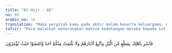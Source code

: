 ```yaml
---
title: "Al-Hijr - 65"
no: 65
arabic_no: ٦٥
translation: "Maka pergilah kamu pada akhir malam beserta keluargamu, dan ikutilah mereka dari belakang. Jangan ada di antara kamu yang menoleh ke belakang dan teruskanlah perjalanan ke tempat yang diperintahkan kepadamu.”  "
tafsir: "Para malaikat menerangkan maksud kedatangan mereka kepada Lut a.s. Mereka datang untuk menyampaikan kabar buruk yaitu azab yang akan ditimpakan kepada kaumnya yang telah mengingkari dan men-dustakannya.\n\nDalam ayat ini disebutkan jawaban para malaikat, \"Sesungguhnya kami datang kepadamu dengan membawa azab yang selalu mereka dustakan.\" Bahkan dengan perkataan, \"Kami datang untuk mengazab mereka.\" Maksud jawaban para malaikat dengan perkataan yang demikian itu ialah untuk menyatakan kebenaran ancaman yang biasa disampaikan Lut kepada kaumnya selama ini. Nabi Lut a.s. selalu memperingatkan kaumnya agar mengikuti dan memeluk agama yang telah disampaikannya serta mengakui kerasulannya. Jika mereka tetap ingkar, mereka akan ditimpa azab Allah. Seruan dan pernyataan Lut ini mereka sambut dengan ejekan. Mereka tidak mempercayai keesaan dan kekuasaan Allah yang dapat mengazab orang-orang yang ingkar. Bahkan mereka menantang Lut agar segera menurunkan azab yang dijanjikan itu.\n\nKemudian para malaikat menegaskan kepada Lut bahwa maksud kedatangan mereka ialah untuk melaksanakan tugas yang telah dibebankan Allah swt kepada mereka untuk menyampaikan azab kepada kaumnya. Tugas ini pasti terlaksana dan segala yang mereka ucapkan itu adalah benar, karena mereka sendiri adalah para malaikat yang tidak pernah menyalahi perintah Allah.\n\nSetelah itu, para malaikat memberikan perintah kepada Lut a.s. tentang cara-cara yang harus dilaksanakannya beserta pengikut-pengikutnya untuk menghindarkan diri dari azab Allah yang akan datang. Lut beserta keluarga dan kaumnya yang telah beriman diperintahkan untuk segera meninggalkan negeri itu pada akhir malam. Lut a.s. diminta berjalan di belakang pengikut-pengikutnya, agar dia dapat mengatur dan mempertahankan diri dari serangan kaumnya yang mengejar dari belakang. Ini juga bertujuan agar Lut a.s. dapat mendorong para pengikutnya berjalan secepatnya, karena azab yang akan ditimpakan hampir datang, dan ia dapat memperhatikan kaumnya yang tidak mau meneruskan perjalanan. Selanjutnya para malaikat memerintahkan agar tidak seorang pun dari pengikut Lut yang menoleh ke belakang pada waktu mendengar halilintar yang menghancurkan. Dengan demikian, mereka tidak dapat melihat peristiwa yang mengerikan yang dapat merusak dan menggoncangkan jiwa mereka, sehingga mereka selamat dan iman mereka bertambah kuat sampai ke tempat yang aman yang sedang dituju itu.\n\nPada ayat ini, disebutkan agar Lut berangkat beserta keluarga dan kaumnya yang setia. Kemudian para malaikat menguatkan perintah dan larangannya dengan mengatakan, \"Teruskanlah perjalananmu ke tempat yang telah diperintahkan kepadamu.\" Menurut suatu riwayat yang dimaksud dengan tempat yang diperintahkan dalam ayat ini ialah negeri Syam (Syria).\n\nPada Surah Hud, kisah Lut dikisahkan menurut urutan peristiwa yang pernah terjadi, sedang pada surah ini dikisahkan secara melompat-lompat, tidak menurut urutan kejadian yang sebenarnya. Perbedaan cara dalam mengutarakan kisah ini adalah karena tujuan Allah menyampaikan kisah ini pada kedua surah tersebut juga berbeda. Jika dihubungkan dengan ayat-ayat sebelumnya, maka tujuan mengutarakan kisah Lut dalam Surah Hud ialah untuk menguatkan hati Nabi Muhammad saw beserta sahabat-sahabatnya, dalam menyampaikan agama Allah dan menyatakan keesaan dan kekuasaan Allah swt yang wajib disembah. Rasul-rasul yang diutus Allah sejak dahulu selalu mendapat tantangan dan ancaman dari kaumnya, tetapi mereka tetap tabah dan sabar melaksanakan tugas yang dibebankan Allah kepada mereka. Sedang tujuan kisah Lut dengan kaumnya pada Surah Al-hijr ini adalah untuk menjelaskan kepada orang-orang yang beriman akan rahmat dan nikmat Allah yang telah mereka terima. Juga nikmat yang telah diterima oleh orang-orang yang beriman dahulu kala kepada rasul-rasul yang diutus Allah kepada mereka. Di antaranya adalah nikmat yang telah dilimpahkan kepada Nabi Ibrahim a.s. berupa putra-putra yang selalu diidam-idamkannya, dan nikmat yang telah dilimpahkan kepada Nabi Lut beserta pengikutnya. Juga untuk menerangkan azab Allah yang telah ditimpakan kepada orang-orang kafir dan ingkar kepada dakwah rasul yang diutus kepada mereka."
---
```


فَاَسْرِ بِاَهْلِكَ بِقِطْعٍ مِّنَ الَّيْلِ وَاتَّبِعْ اَدْبَارَهُمْ وَلَا يَلْتَفِتْ مِنْكُمْ اَحَدٌ وَّامْضُوْا حَيْثُ تُؤْمَرُوْنَ 
